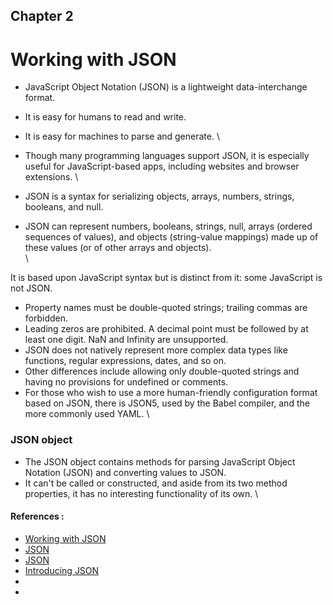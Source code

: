 ## Chapter 2
# Working with JSON


- JavaScript Object Notation (JSON) is a lightweight data-interchange format. 
- It is easy for humans to read and write. 
- It is easy for machines to parse and generate.
\

- Though many programming languages support JSON, it is especially useful for JavaScript-based apps, including websites and browser extensions.
\

- JSON is a syntax for serializing objects, arrays, numbers, strings, booleans, and null. 
- JSON can represent numbers, booleans, strings, null, arrays (ordered sequences of values), and objects (string-value mappings) made up of these values (or of other arrays and objects).  
\

It is based upon JavaScript syntax but is distinct from it: some JavaScript is not JSON.
- Property names must be double-quoted strings; trailing commas are forbidden.
- Leading zeros are prohibited. A decimal point must be followed by at least one digit. NaN and Infinity are unsupported.
- JSON does not natively represent more complex data types like functions, regular expressions, dates, and so on.
- Other differences include allowing only double-quoted strings and having no provisions for undefined or comments. 
- For those who wish to use a more human-friendly configuration format based on JSON, there is JSON5, used by the Babel compiler, and the more commonly used YAML.
\

### JSON object
- The JSON object contains methods for parsing JavaScript Object Notation (JSON) and converting values to JSON. 
- It can't be called or constructed, and aside from its two method properties, it has no interesting functionality of its own.
\

#### References :
- [Working with JSON](https://developer.mozilla.org/en-US/docs/Learn/JavaScript/Objects/JSON)
- [JSON](https://developer.mozilla.org/en-US/docs/Web/JavaScript/Reference/Global_Objects/JSON)
- [JSON](https://developer.mozilla.org/en-US/docs/Glossary/JSON)
- [Introducing JSON](https://www.json.org/json-en.html)
- []()
- []()